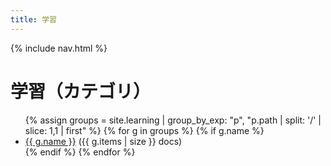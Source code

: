 ```yaml
---
title: 学習
---
```


{% include nav.html %}

# 学習（カテゴリ）
<ul>
{% assign groups = site.learning | group_by_exp: "p", "p.path | split: '/' | slice: 1,1 | first" %}
{% for g in groups %}
  {% if g.name %}
  <li><a href="/learning/{{ g.name }}/">{{ g.name }}</a> ({{ g.items | size }} docs)</li>
  {% endif %}
{% endfor %}
</ul>
